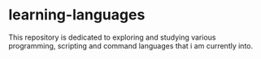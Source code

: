 # learning-languages
This repository is dedicated to exploring and studying various programming, scripting and command languages that i am currently into.
